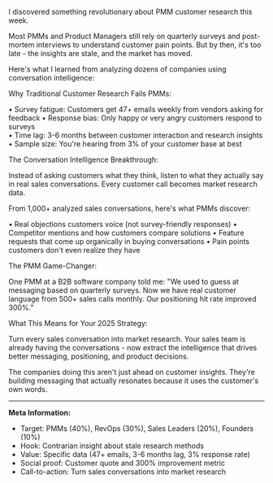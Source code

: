 I discovered something revolutionary about PMM customer research this week.

Most PMMs and Product Managers still rely on quarterly surveys and post-mortem interviews to understand customer pain points. But by then, it's too late - the insights are stale, and the market has moved.

Here's what I learned from analyzing dozens of companies using conversation intelligence:

Why Traditional Customer Research Fails PMMs:

• Survey fatigue: Customers get 47+ emails weekly from vendors asking for feedback
• Response bias: Only happy or very angry customers respond to surveys  
• Time lag: 3-6 months between customer interaction and research insights
• Sample size: You're hearing from 3% of your customer base at best

The Conversation Intelligence Breakthrough:

Instead of asking customers what they think, listen to what they actually say in real sales conversations. Every customer call becomes market research data.

From 1,000+ analyzed sales conversations, here's what PMMs discover:

• Real objections customers voice (not survey-friendly responses)
• Competitor mentions and how customers compare solutions
• Feature requests that come up organically in buying conversations
• Pain points customers don't even realize they have

The PMM Game-Changer:

One PMM at a B2B software company told me: "We used to guess at messaging based on quarterly surveys. Now we have real customer language from 500+ sales calls monthly. Our positioning hit rate improved 300%."

What This Means for Your 2025 Strategy:

Turn every sales conversation into market research. Your sales team is already having the conversations - now extract the intelligence that drives better messaging, positioning, and product decisions.

The companies doing this aren't just ahead on customer insights. They're building messaging that actually resonates because it uses the customer's own words.

---

**Meta Information:**
- Target: PMMs (40%), RevOps (30%), Sales Leaders (20%), Founders (10%)
- Hook: Contrarian insight about stale research methods  
- Value: Specific data (47+ emails, 3-6 months lag, 3% response rate)
- Social proof: Customer quote and 300% improvement metric
- Call-to-action: Turn sales conversations into market research